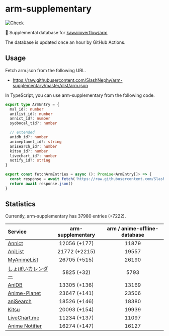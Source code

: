 # arm-supplementary

[![Check](https://github.com/SlashNephy/arm-supplementary/actions/workflows/check-node.yml/badge.svg)](https://github.com/SlashNephy/arm-supplementary/actions/workflows/check-node.yml)

💊 Supplemental database for [kawaiioverflow/arm](https://github.com/kawaiioverflow/arm)

The database is updated once an hour by GitHub Actions.

## Usage

Fetch arm.json from the following URL.

- https://raw.githubusercontent.com/SlashNephy/arm-supplementary/master/dist/arm.json

In TypeScript, you can use arm-supplementary from the following code.

```TypeScript
export type ArmEntry = {
  mal_id?: number
  anilist_id?: number
  annict_id?: number
  syobocal_tid?: number

  // extended
  anidb_id?: number
  animeplanet_id?: string
  anisearch_id?: number
  kitsu_id?: number
  livechart_id?: number
  notify_id?: string
}

export const fetchArmEntries = async (): Promise<ArmEntry[]> => {
  const response = await fetch('https://raw.githubusercontent.com/SlashNephy/arm-supplementary/master/dist/arm.json')
  return await response.json()
}
```

## Statistics

Currently, arm-supplementary has 37980 entries (+7222).

| Service                                     | arm-supplementary | arm / anime-offline-database |
| :------------------------------------------ | :---------------: | :--------------------------: |
| [Annict](https://annict.com)                |   12056 (+177)    |            11879             |
| [AniList](https://anilist.co)               |   21772 (+2215)   |            19557             |
| [MyAnimeList](https://myanimelist.net)      |   26705 (+515)    |            26190             |
| [しょぼいカレンダー](https://cal.syoboi.jp) |    5825 (+32)     |             5793             |
| [AniDB](https://anidb.net)                  |   13305 (+136)    |            13169             |
| [Anime-Planet](https://anime-planet.com)    |   23647 (+141)    |            23506             |
| [aniSearch](https://anisearch.com)          |   18526 (+146)    |            18380             |
| [Kitsu](https://kitsu.io)                   |   20093 (+154)    |            19939             |
| [LiveChart.me](https://livechart.me)        |   11234 (+137)    |            11097             |
| [Anime Notifier](https://notify.moe)        |   16274 (+147)    |            16127             |
